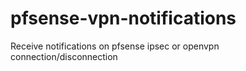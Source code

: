 # pfsense-vpn-notifications
Receive notifications on pfsense ipsec or openvpn connection/disconnection
